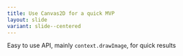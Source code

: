 ```yaml
---
title: Use Canvas2D for a quick MVP
layout: slide
variant: slide--centered
---
```

Easy to use API, mainly `context.drawImage`, for quick results
